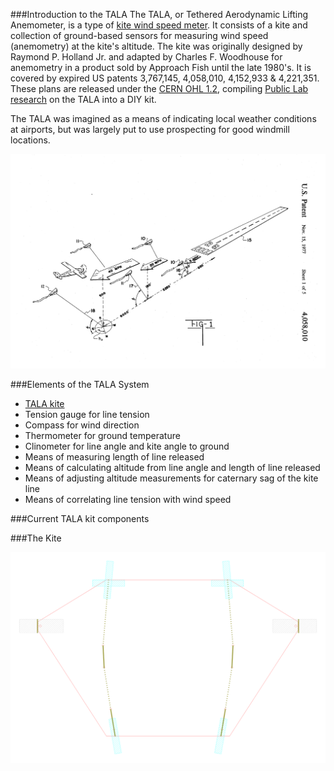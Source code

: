 ###Introduction to the TALA
The TALA, or Tethered Aerodynamic Lifting Anemometer, is a type of [kite wind speed meter](https://github.com/mathewlippincott/Kite-Wind-Speed-Meter). It consists of a kite and collection of ground-based sensors for measuring wind speed (anemometry) at the kite's altitude.  The kite was originally designed by Raymond P. Holland Jr. and adapted by Charles F. Woodhouse for anemometry in a product sold by Approach Fish until the late 1980's. It is covered by expired US patents 3,767,145, 4,058,010, 4,152,933 & 4,221,351.  These plans are released under the [CERN OHL 1.2](LICENSE.MD), compiling [Public Lab research](www.publiclab.org/wiki/kite-anemometers) on the TALA into a DIY kit. 

The TALA was imagined as a means of indicating local weather conditions at airports, but was largely put to use prospecting for good windmill locations. 

![TALAs at an airport](pics/US4058010-1.png)


###Elements of the TALA System
* [TALA kite](Kite_plans)
* Tension gauge for line tension
* Compass for wind direction
* Thermometer for ground temperature
* Clinometer for line angle and kite angle to ground
* Means of measuring length of line released 
* Means of calculating altitude from line angle and length of line released
* Means of adjusting altitude measurements for caternary sag of the kite line
* Means of correlating line tension with wind speed

###Current TALA kit components

###The Kite

![1:1 SVG file derived from the CAD plans](svg/TALA-flat.svg)